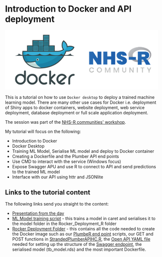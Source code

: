 # Introduction to Docker and API deployment

![](man/figures/DockerNHSR.png)

This is a tutorial on how to use `Docker desktop` to deploy a trained machine learning model. There are many other use cases for Docker i.e. deployment of Shiny apps to docker containers, website deployment, web service deployment, database deployment or full scale application deployment. 

The session was part of the [NHS-R communities' workshop](https://nhsrcommunity.com/events/nhs-r-community-show-and-tell-r-in-production/). 

My tutorial will focus on the following:

* Introduction to Docker
* Docker Desktop 
* Training ML Model, Serialise ML model and deploy to Docker container
* Creating a Dockerfile and the Plumber API end points
* Use CMD to interact with the service (Windows focus)
* Expose Swagger APU and use R to connect to API and send predictions to the trained ML model
* Interface with our API using httr and JSONlite

## Links to the tutorial content

The following links send you straight to the content:

* [Presentation from the day](https://github.com/StatsGary/NHS_R_Community_Intro_to_Docker/blob/main/Docker_NHSRCommunity/NHS_R_Community_Docker_Presentation.pdf)
* [ML Model training script](https://github.com/StatsGary/NHS_R_Community_Intro_to_Docker/blob/main/Docker_NHSRCommunity/MLModelTrainingScript.R) - this trains a model in caret and serialises it to the model folder in the Rocker_Deployment_R folder
* [Rocker Deployment Folder](https://github.com/StatsGary/NHS_R_Community_Intro_to_Docker/tree/main/Docker_NHSRCommunity/Rocker_Deployment_R) - this contains all the code needed to create the Docker image such as our [PlumbeR end point](https://github.com/StatsGary/NHS_R_Community_Intro_to_Docker/blob/main/Docker_NHSRCommunity/Rocker_Deployment_R/PlumbStranded.R) scripts, our GET and POST functions in [StrandedPlumberAPIHC.R](https://github.com/StatsGary/NHS_R_Community_Intro_to_Docker/blob/main/Docker_NHSRCommunity/Rocker_Deployment_R/StrandedPlumberAPIHC.R), the [Open API YAML file](https://github.com/StatsGary/NHS_R_Community_Intro_to_Docker/blob/main/Docker_NHSRCommunity/Rocker_Deployment_R/openapi.yaml) needed for setting up the structure of the [Swagger endpoint](http://127.0.0.1/__docs__/), the serialised model (tb_model.rds) and the most important Dockerfile.


